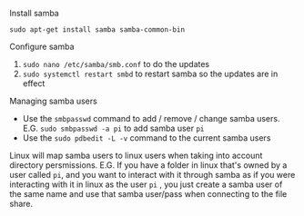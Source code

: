 Install samba

`sudo apt-get install samba samba-common-bin`

Configure samba

1. `sudo nano /etc/samba/smb.conf` to do the updates
2. `sudo systemctl restart smbd` to restart samba so the updates are in effect

Managing samba users

* Use the `smbpasswd` command to add / remove / change samba users. E.G. `sudo smbpasswd -a pi` to add samba user `pi`
* Use the `sudo pdbedit -L -v` command to the current samba users

Linux will map samba users to linux users when taking into account directory persmissions. E.G. If you have a folder in linux
that's owned by a user called `pi`, and you want to interact with it through samba as if you were interacting with it in linux as the user `pi`
, you just create a samba user of the same name and use that samba user/pass when connecting to the file share.
